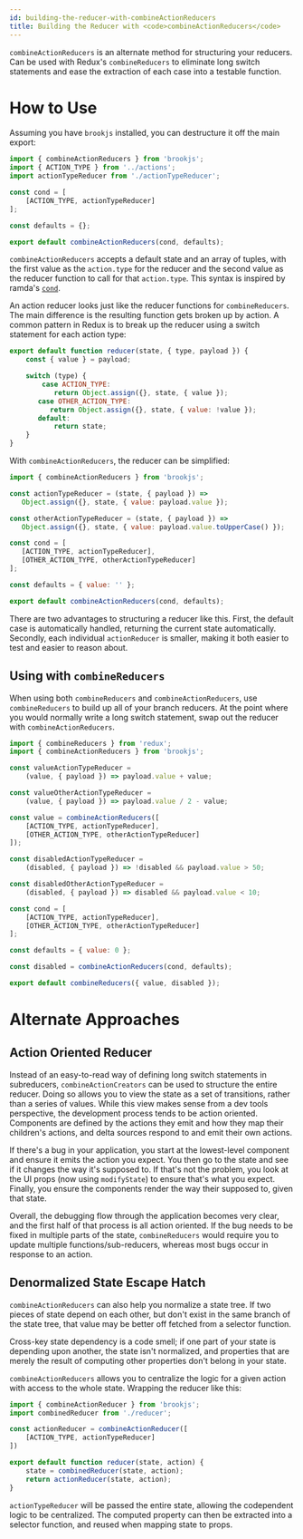 ```yaml
---
id: building-the-reducer-with-combineActionReducers
title: Building the Reducer with <code>combineActionReducers</code>
---
```


`combineActionReducers` is an alternate method for structuring your reducers. Can be used with Redux's `combineReducers` to eliminate long switch statements and ease the extraction of each case into a testable function.

# How to Use

Assuming you have `brookjs` installed, you can destructure it off the main export:

```js
import { combineActionReducers } from 'brookjs';
import { ACTION_TYPE } from '../actions';
import actionTypeReducer from './actionTypeReducer';

const cond = [
    [ACTION_TYPE, actionTypeReducer]
];

const defaults = {};

export default combineActionReducers(cond, defaults);
```

`combineActionReducers` accepts a default state and an array of tuples, with the first value as the `action.type` for the reducer and the second value as the reducer function to call for that `action.type`. This syntax is inspired by ramda's [`cond`][cond].

An action reducer looks just like the reducer functions for `combineReducers`. The main difference is the resulting function gets broken up by action. A common pattern in Redux is to break up the reducer using a switch statement for each action type:

 ```js
 export default function reducer(state, { type, payload }) {
     const { value } = payload;

     switch (type) {
         case ACTION_TYPE:
            return Object.assign({}, state, { value });
        case OTHER_ACTION_TYPE:
           return Object.assign({}, state, { value: !value });
        default:
            return state;
     }
 }
 ```

 With `combineActionReducers`, the reducer can be simplified:

 ```js
import { combineActionReducers } from 'brookjs';

const actionTypeReducer = (state, { payload }) =>
    Object.assign({}, state, { value: payload.value });

const otherActionTypeReducer = (state, { payload }) =>
    Object.assign({}, state, { value: payload.value.toUpperCase() });

const cond = [
    [ACTION_TYPE, actionTypeReducer],
    [OTHER_ACTION_TYPE, otherActionTypeReducer]
];

const defaults = { value: '' };

export default combineActionReducers(cond, defaults);
 ```

 There are two advantages to structuring a reducer like this. First, the default case is automatically handled, returning the current state automatically. Secondly, each individual `actionReducer` is smaller, making it both easier to test and easier to reason about.

## Using with `combineReducers`

When using both `combineReducers` and `combineActionReducers`, use `combineReducers` to build up all of your branch reducers. At the point where you would normally write a long switch statement, swap out the reducer with `combineActionReducers`.

```js
import { combineReducers } from 'redux';
import { combineActionReducers } from 'brookjs';

const valueActionTypeReducer =
    (value, { payload }) => payload.value + value;

const valueOtherActionTypeReducer =
    (value, { payload }) => payload.value / 2 - value;

const value = combineActionReducers([
    [ACTION_TYPE, actionTypeReducer],
    [OTHER_ACTION_TYPE, otherActionTypeReducer]
]);

const disabledActionTypeReducer =
    (disabled, { payload }) => !disabled && payload.value > 50;

const disabledOtherActionTypeReducer =
    (disabled, { payload }) => disabled && payload.value < 10;

const cond = [
    [ACTION_TYPE, actionTypeReducer],
    [OTHER_ACTION_TYPE, otherActionTypeReducer]
];

const defaults = { value: 0 };

const disabled = combineActionReducers(cond, defaults);

export default combineReducers({ value, disabled });
```

# Alternate Approaches

## Action Oriented Reducer

Instead of an easy-to-read way of defining long switch statements in subreducers, `combineActionCreators` can be used to structure the entire reducer. Doing so allows you to view the state as a set of transitions, rather than a series of values. While this view makes sense from a dev tools perspective, the development process tends to be action oriented. Components are defined by the actions they emit and how they map their children's actions, and delta sources respond to and emit their own actions.

If there's a bug in your application, you start at the lowest-level component and ensure it emits the action you expect. You then go to the state and see if it changes the way it's supposed to. If that's not the problem, you look at the UI props (now using `modifyState`) to ensure that's what you expect. Finally, you ensure the components render the way their supposed to, given that state.

Overall, the debugging flow through the application becomes very clear, and the first half of that process is all action oriented. If the bug needs to be fixed in multiple parts of the state, `combineReducers` would require you to update multiple functions/sub-reducers, whereas most bugs occur in response to an action.

## Denormalized State Escape Hatch

`combineActionReducers` can also help you normalize a state tree. If two pieces of state depend on each other, but don't exist in the same branch of the state tree, that value may be better off fetched from a selector function.

Cross-key state dependency is a code smell; if one part of your state is depending upon another, the state isn't normalized, and properties that are merely the result of computing other properties don't belong in your state.

`combineActionReducers` allows you to centralize the logic for a given action with access to the whole state. Wrapping the reducer like this:

```js
import { combineActionReducer } from 'brookjs';
import combinedReducer from './reducer';

const actionReducer = combineActionReducer([
    [ACTION_TYPE, actionTypeReducer]
])

export default function reducer(state, action) {
    state = combinedReducer(state, action);
    return actionReducer(state, action);
}
```

`actionTypeReducer` will be passed the entire state, allowing the codependent logic to be centralized. The computed property can then be extracted into a selector function, and reused when mapping state to props.

  [cond]: http://ramdajs.com/0.22.1/docs/#cond
